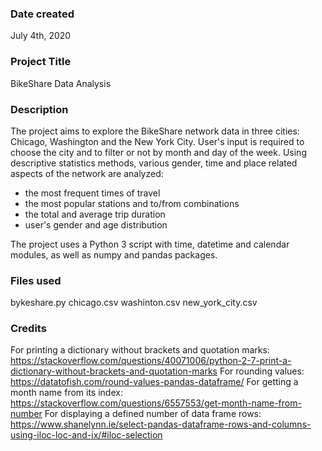 ### Date created
July 4th, 2020

### Project Title
BikeShare Data Analysis

### Description
The project aims to explore the BikeShare network data in three cities: Chicago, Washington and the New York City.
User's input is required to choose the city and to filter or not by month and day of the week.
Using descriptive statistics methods, various gender, time and place related aspects of the network are analyzed:
- the most frequent times of travel
- the most popular stations and to/from combinations
- the total and average trip duration
- user's gender and age distribution

The project uses a Python 3 script with time, datetime and calendar modules, as well as numpy and pandas packages.  

### Files used
bykeshare.py
chicago.csv
washinton.csv
new_york_city.csv

### Credits

For printing a dictionary without brackets and quotation marks:
https://stackoverflow.com/questions/40071006/python-2-7-print-a-dictionary-without-brackets-and-quotation-marks
For rounding values:
https://datatofish.com/round-values-pandas-dataframe/
For getting a month name from its index:
https://stackoverflow.com/questions/6557553/get-month-name-from-number
For displaying a defined number of data frame rows:
https://www.shanelynn.ie/select-pandas-dataframe-rows-and-columns-using-iloc-loc-and-ix/#iloc-selection

